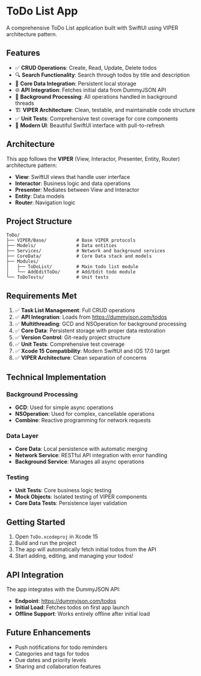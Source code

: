 # ToDo List App

A comprehensive ToDo List application built with SwiftUI using VIPER architecture pattern.

## Features

- ✅ **CRUD Operations**: Create, Read, Update, Delete todos
- 🔍 **Search Functionality**: Search through todos by title and description
- 💾 **Core Data Integration**: Persistent local storage
- 🌐 **API Integration**: Fetches initial data from DummyJSON API
- 🧵 **Background Processing**: All operations handled in background threads
- 🏗️ **VIPER Architecture**: Clean, testable, and maintainable code structure
- ✅ **Unit Tests**: Comprehensive test coverage for core components
- 🎨 **Modern UI**: Beautiful SwiftUI interface with pull-to-refresh

## Architecture

This app follows the **VIPER** (View, Interactor, Presenter, Entity, Router) architecture pattern:

- **View**: SwiftUI views that handle user interface
- **Interactor**: Business logic and data operations
- **Presenter**: Mediates between View and Interactor
- **Entity**: Data models
- **Router**: Navigation logic

## Project Structure

```
ToDo/
├── VIPER/Base/           # Base VIPER protocols
├── Models/               # Data entities
├── Services/             # Network and background services
├── CoreData/             # Core Data stack and models
├── Modules/
│   ├── ToDoList/         # Main todo list module
│   └── AddEditToDo/      # Add/Edit todo module
└── ToDoTests/            # Unit tests
```

## Requirements Met

1. ✅ **Task List Management**: Full CRUD operations
2. ✅ **API Integration**: Loads from https://dummyjson.com/todos
3. ✅ **Multithreading**: GCD and NSOperation for background processing
4. ✅ **Core Data**: Persistent storage with proper data restoration
5. ✅ **Version Control**: Git-ready project structure
6. ✅ **Unit Tests**: Comprehensive test coverage
7. ✅ **Xcode 15 Compatibility**: Modern SwiftUI and iOS 17.0 target
8. ✅ **VIPER Architecture**: Clean separation of concerns

## Technical Implementation

### Background Processing
- **GCD**: Used for simple async operations
- **NSOperation**: Used for complex, cancellable operations
- **Combine**: Reactive programming for network requests

### Data Layer
- **Core Data**: Local persistence with automatic merging
- **Network Service**: RESTful API integration with error handling
- **Background Service**: Manages all async operations

### Testing
- **Unit Tests**: Core business logic testing
- **Mock Objects**: Isolated testing of VIPER components
- **Core Data Tests**: Persistence layer validation

## Getting Started

1. Open `ToDo.xcodeproj` in Xcode 15
2. Build and run the project
3. The app will automatically fetch initial todos from the API
4. Start adding, editing, and managing your todos!

## API Integration

The app integrates with the DummyJSON API:
- **Endpoint**: https://dummyjson.com/todos
- **Initial Load**: Fetches todos on first app launch
- **Offline Support**: Works entirely offline after initial load

## Future Enhancements

- Push notifications for todo reminders
- Categories and tags for todos
- Due dates and priority levels
- Sharing and collaboration features


